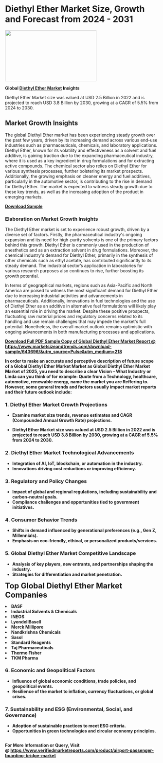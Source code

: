 <H1>Diethyl Ether Market Size, Growth and Forecast from 2024 - 2031</H1><img class="aligncenter size-medium wp-image-584254" src="https://thirdeyenews.in/wp-content/uploads/2024/09/Global-Market-Research-300x168.jpeg" alt="" width="300" height="168" /><p><strong>Global&nbsp;<a href="https://www.marketsizeandtrends.com/download-sample/643696/&amp;utm_source=Pulse&amp;utm_medium=218">Diethyl Ether Market</a> Insights</strong></p><p>Diethyl Ether Market size was valued at USD 2.5 Billion in 2022 and is projected to reach USD 3.8 Billion by 2030, growing at a CAGR of 5.5% from 2024 to 2030.</p><p><h2>Market Growth Insights</h2> <p>The global Diethyl Ether market has been experiencing steady growth over the past few years, driven by its increasing demand across various end-use industries such as pharmaceuticals, chemicals, and laboratory applications. Diethyl Ether, known for its volatility and effectiveness as a solvent and fuel additive, is gaining traction due to the expanding pharmaceutical industry, where it is used as a key ingredient in drug formulations and for extracting active compounds. The chemical sector also relies on Diethyl Ether for various synthesis processes, further bolstering its market prospects. Additionally, the growing emphasis on cleaner energy and fuel additives, particularly in the automotive sector, is contributing to the rise in demand for Diethyl Ether. The market is expected to witness steady growth due to these key trends, as well as the increasing adoption of the product in emerging markets.</p> <p><strong><a href="#">Download Sample</a></strong></p> <h3>Elaboration on Market Growth Insights</h3> <p>The Diethyl Ether market is set to experience robust growth, driven by a diverse set of factors. Firstly, the pharmaceutical industry's ongoing expansion and its need for high-purity solvents is one of the primary factors behind this growth. Diethyl Ether is commonly used in the production of anesthetics and as an extraction solvent in drug formulations. Moreover, the chemical industry's demand for Diethyl Ether, primarily in the synthesis of other chemicals such as ethyl acetate, has contributed significantly to its steady demand. The industrial sector’s application in laboratories for various research purposes also continues to rise, further boosting its growth potential.</p> <p>In terms of geographical markets, regions such as Asia-Pacific and North America are poised to witness the most significant demand for Diethyl Ether due to increasing industrial activities and advancements in pharmaceuticals. Additionally, innovations in fuel technologies and the use of Diethyl Ether as an additive in alternative fuel formulations will likely play an essential role in driving the market. Despite these positive prospects, fluctuating raw material prices and regulatory concerns related to its handling and use remain challenges that may impede the market's full potential. Nonetheless, the overall market outlook remains optimistic with ongoing advancements in both manufacturing processes and applications.</p> <p><strong><a href="#"></p><p><span class=""><strong>Download Full PDF Sample Copy of Global Diethyl Ether Market Report</strong> @ <a href="https://www.marketsizeandtrends.com/download-sample/643696/&amp;utm_source=Pulse&amp;utm_medium=218" target="_blank">https://www.marketsizeandtrends.com/download-sample/643696/&amp;utm_source=Pulse&amp;utm_medium=218</a></span></p><p>In order to make an accurate and perceptive description of future scope of a Global&nbsp;Diethyl Ether Market Market as Global&nbsp;Diethyl Ether Market Market of 2025, you need to describe a clear Vision &ndash; What Industry or Linda can you think of for example: Quote from a Technology, healthcare, automotive, renewable energy, name the market you are Reffering to. However, some general trends and factors usually impact market reports and their future outlook include:</p><h3>1.&nbsp;<strong>Diethyl Ether Market Growth Projections</strong></h3><ul><li>Examine market size trends, revenue estimates and CAGR (Compounded Annual Growth Rate) projections.</li><li><p>Diethyl Ether Market size was valued at USD 2.5 Billion in 2022 and is projected to reach USD 3.8 Billion by 2030, growing at a CAGR of 5.5% from 2024 to 2030.</p></li></ul><h3>2.&nbsp;<strong>Diethyl Ether Market Technological Advancements</strong></h3><ul><li>Integration of AI, IoT, blockchain, or automation in the industry.</li><li>Innovations driving cost reductions or improving efficiency.</li></ul><h3>3.&nbsp;<strong>Regulatory and Policy Changes</strong></h3><ul><li>Impact of global and regional regulations, including sustainability and carbon-neutral goals.</li><li>Compliance challenges and opportunities tied to government initiatives.</li></ul><h3>4.&nbsp;<strong>Consumer Behavior Trends</strong></h3><ul><li>Shifts in demand influenced by generational preferences (e.g., Gen Z, Millennials).</li><li>Emphasis on eco-friendly, ethical, or personalized products/services.</li></ul><h3>5.&nbsp;<strong>Global Diethyl Ether Market Competitive Landscape</strong></h3><ul><li>Analysis of key players, new entrants, and partnerships shaping the industry.</li><li>Strategies for differentiation and market penetration.</li></ul><p data-pm-slice="1 1 []"><span style="color: inherit; font-family: inherit; font-size: 25px;">Top Global Diethyl Ether Market Companies</span></p><div class="" data-test-id=""><p><li>BASF</li><li> Industrial Solvents & Chemicals</li><li> INEOS</li><li> LyondellBasell</li><li> Merck Millipore</li><li> Nandkrishna Chemicals</li><li> Sasol</li><li> Standard Reagents</li><li> Taj Pharmaceuticals</li><li> Thermo Fisher</li><li> TKM Pharma</li></p></div><h3>6.&nbsp;<strong>Economic and Geopolitical Factors</strong></h3><ul><li>Influence of global economic conditions, trade policies, and geopolitical events.</li><li>Resilience of the market to inflation, currency fluctuations, or global crises.</li></ul><h3>7.&nbsp;<strong>Sustainability and ESG (Environmental, Social, and Governance)</strong></h3><ul><li>Adoption of sustainable practices to meet ESG criteria.</li><li>Opportunities in green technologies and circular economy principles.</li></ul><h2><strong style="font-size: 14px;">For More Information or Query, Visit @&nbsp;</strong><a style="background-color: #ffffff; font-size: 14px;" href="https://www.marketsizeandtrends.com/report/diethyl-ether-market/" target="_blank">https://www.verifiedmarketreports.com/product/airport-passenger-boarding-bridge-market</a></h2>
